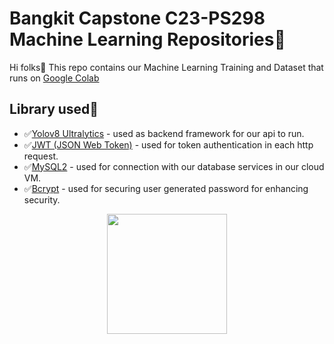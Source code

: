 # Bangkit Capstone C23-PS298 Machine Learning Repositories🥷
Hi folks👋
This repo contains our Machine Learning Training and Dataset that runs on [Google Colab](https://colab.research.google.com/?utm_source=scs-index)

## Library used🧩
- ✅[Yolov8 Ultralytics](https://docs.ultralytics.com/) - used as backend framework for our api to run.
- ✅[JWT (JSON Web Token)](https://jwt.io/) - used for token authentication in each http request.
- ✅[MySQL2](https://www.npmjs.com/package/mysql2) - used for connection with our database services in our cloud VM.
- ✅[Bcrypt](https://www.npmjs.com/package/bcrypt) - used for securing user generated password for enhancing security.

<div align="center">
	<img src="[https://raw.githubusercontent.com/Bangkit-C23-PS414/.github/main/profile/ic_launcher-playstore.webp](https://blog.roboflow.com/content/images/size/w1000/2023/01/image-16.png)" width="192" />
